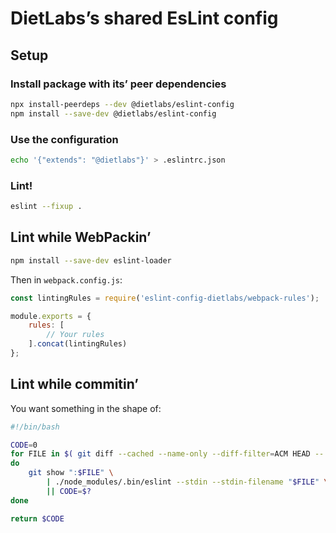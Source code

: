 # DietLabs’s shared EsLint config

## Setup

### Install package with its’ peer dependencies

```sh
npx install-peerdeps --dev @dietlabs/eslint-config
npm install --save-dev @dietlabs/eslint-config
```

### Use the configuration

```sh
echo '{"extends": "@dietlabs"}' > .eslintrc.json
```

### Lint!

```sh
eslint --fixup .
```

## Lint while WebPackin’

```sh
npm install --save-dev eslint-loader
```

Then in `webpack.config.js`:

```js
const lintingRules = require('eslint-config-dietlabs/webpack-rules');

module.exports = {
    rules: [
        // Your rules
    ].concat(lintingRules)
};
```


## Lint while commitin’

You want something in the shape of:

```sh
#!/bin/bash

CODE=0
for FILE in $( git diff --cached --name-only --diff-filter=ACM HEAD -- '*.js' '*.jsx' )
do
    git show ":$FILE" \
        | ./node_modules/.bin/eslint --stdin --stdin-filename "$FILE" \
        || CODE=$?
done

return $CODE
```
